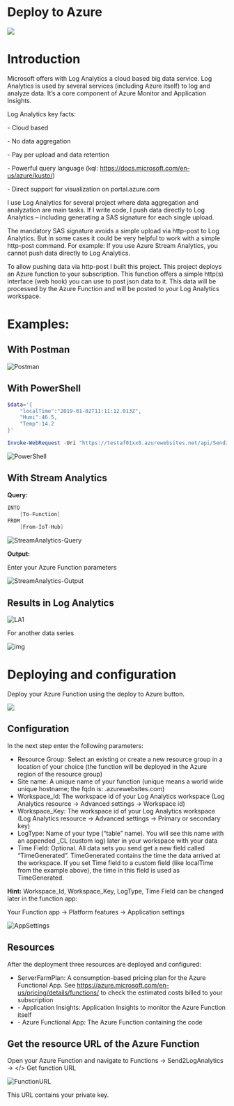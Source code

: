 # Deploy to Azure

 <a href="https://portal.azure.com/#create/Microsoft.Template/uri/https%3A%2F%2Fraw.githubusercontent.com%2FMarcelMeurer%2FFunctionApp-to-LogAnalytics%2Fmaster%2Ftemplate.json" target="_blank"><img src="http://azuredeploy.net/deploybutton.png"/></a>

# Introduction

Microsoft offers with Log Analytics a cloud based big data service. Log Analytics is used by several services (including Azure itself) to log and analyze data. It’s a core component of Azure Monitor and Application Insights.

Log Analytics key facts:

\-          Cloud based

\-          No data aggregation

\-          Pay per upload and data retention

\-          Powerful query language (kql: <https://docs.microsoft.com/en-us/azure/kusto/>)

\-          Direct support for visualization on portal.azure.com

I use Log Analytics for several project where data aggregation and analyzation are main tasks. If I write code, I push data directly to Log Analytics – including generating a SAS signature for each single upload.

The mandatory SAS signature avoids a simple upload via http-post to Log Analytics. But in some cases it could be very helpful to work with a simple http-post command. For example: If you use Azure Stream Analytics, you cannot push data directly to Log Analytics.

To allow pushing data via http-post I built this project. This project deploys an Azure function to your subscription. This function offers a simple http(s) interface (web hook) you can use to post json data to it. This data will be processed by the Azure Function and will be posted to your Log Analytics workspace.

# Examples:

## With Postman

![Postman](./images/Postman.png)

## With PowerShell

```powershell
$data='{
	"localTime":"2019-01-02T11:11:12.013Z",
	"Humi":46.5,
	"Temp":14.2
}'

Invoke-WebRequest -Uri "https://testaf01xx8.azurewebsites.net/api/Send2LogAnalytics?code=xje5aQIMzPxxxxxxxxxxxxxxxxxxxxxxxxxxxxxxxxxxxxxxxxxxx==" -Method POST -Body $data
```

![PowerShell](./images/PowerShell.png)

## With Stream Analytics

**Query:**

```c#
INTO
    [To-Function]
FROM
    [From-IoT-Hub]
```

![StreamAnalytics-Query](./images/StreamAnalytics-Query.png)

**Output:**

Enter your Azure Function parameters

![StreamAnalytics-Output](./images/StreamAnalytics-Output.png)

## Results in Log Analytics

![LA1](./images/LA1.png)

For another data series

![img](./images/LA2.png)

# Deploying and configuration

Deploy your Azure Function using the deploy to Azure button.

<a href="https://portal.azure.com/#create/Microsoft.Template/uri/https%3A%2F%2Fraw.githubusercontent.com%2FMarcelMeurer%2FFunctionApp-to-LogAnalytics%2Fmaster%2Ftemplate.json" target="_blank"><img src="http://azuredeploy.net/deploybutton.png"/></a>

## Configuration

 In the next step enter the following parameters:

- Resource Group:
  Select an existing or create a new resource group in a location of your choice (the function will be deployed in the Azure region of the resource group)
- Site name:
   A unique name of your function (unique means a world wide unique hostname; the fqdn is: <hostname>.azurewebsites.com)
- Workspace_Id:
  The workspace id of your Log Analytics workspace (Log Analytics resource -> Advanced settings -> Workspace id)
- Workspace_Key:
  The workspace id of your Log Analytics workspace (Log Analytics resource -> Advanced settings -> Primary or secondary key)
- LogType:
  Name of your type (“table” name). You will see this name with an appended _CL (custom log) later in your workspace with your data
- Time Field:
  Optional. All data sets you send get a new field called “TimeGenerated”. TimeGenerated contains the time the data arrived at the workspace. If you set Time field to a custom field (like localTime from the example above), the time in this field is used as TimeGenerated.

 

**Hint:** Workspace_Id, Workspace_Key, LogType, Time Field can be changed later in the function app:

Your Function app -> Platform features -> Application settings

![AppSettings](./images/AppSettings.png)

## Resources

After the deployment three resources are deployed and configured:

- ServerFarmPlan:
  A consumption-based pricing plan for the Azure Functional App. See <https://azure.microsoft.com/en-us/pricing/details/functions/> to check the estimated costs billed to your subscription
- <Site name> - Application Insights:
  Application Insights to monitor the Azure Function itself
- <Site name> - Azure Functional App:
  The Azure Function containing the code

## Get the resource URL of the Azure Function

Open your Azure Function and navigate to Functions -> Send2LogAnalytics -> </> Get function URL

![FunctionURL](./images/FunctionURL.png)

This URL contains your private key.


  

 

 

 

 

 